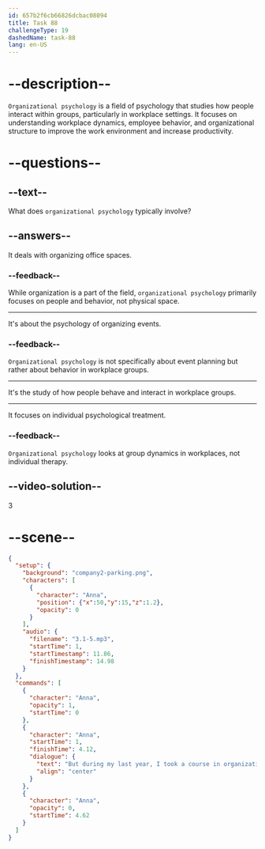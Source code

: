 ```yaml
---
id: 657b2f6cb66826dcbac08094
title: Task 88
challengeType: 19
dashedName: task-88
lang: en-US
---
```


<!-- (Audio) Anna: But during my last year, I took a course in organizational psychology. -->

# --description--

`Organizational psychology` is a field of psychology that studies how people interact within groups, particularly in workplace settings. It focuses on understanding workplace dynamics, employee behavior, and organizational structure to improve the work environment and increase productivity.

# --questions--

## --text--

What does `organizational psychology` typically involve?

## --answers--

It deals with organizing office spaces.

### --feedback--

While organization is a part of the field, `organizational psychology` primarily focuses on people and behavior, not physical space.

---

It's about the psychology of organizing events.

### --feedback--

`Organizational psychology` is not specifically about event planning but rather about behavior in workplace groups.

---

It's the study of how people behave and interact in workplace groups.

---

It focuses on individual psychological treatment.

### --feedback--

`Organizational psychology` looks at group dynamics in workplaces, not individual therapy.

## --video-solution--

3

# --scene--

```json
{
  "setup": {
    "background": "company2-parking.png",
    "characters": [
      {
        "character": "Anna",
        "position": {"x":50,"y":15,"z":1.2},
        "opacity": 0
      }
    ],
    "audio": {
      "filename": "3.1-5.mp3",
      "startTime": 1,
      "startTimestamp": 11.86,
      "finishTimestamp": 14.98
    }
  },
  "commands": [
    {
      "character": "Anna",
      "opacity": 1,
      "startTime": 0
    },
    {
      "character": "Anna",
      "startTime": 1,
      "finishTime": 4.12,
      "dialogue": {
        "text": "But during my last year, I took a course in organizational psychology.",
        "align": "center"
      }
    },
    {
      "character": "Anna",
      "opacity": 0,
      "startTime": 4.62
    }
  ]
}
```

